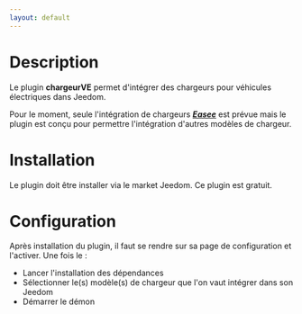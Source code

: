 ```yaml
---
layout: default
---
```

# Description

Le plugin **chargeurVE** permet d'intégrer des chargeurs pour véhicules électriques dans Jeedom.

Pour le moment, seule l'intégration de chargeurs ***[Easee](http://easee.com)*** est prévue mais le plugin est conçu pour permettre l'intégration d'autres modèles de chargeur.

# Installation
Le plugin doit être installer via le market Jeedom. Ce plugin est gratuit.

# Configuration
Après installation du plugin, il faut se rendre sur sa page de configuration et l'activer. 
Une fois le :
+ Lancer l'installation des dépendances
+ Sélectionner le(s) modèle(s) de chargeur que l'on vaut intégrer dans son Jeedom
+ Démarrer le démon
